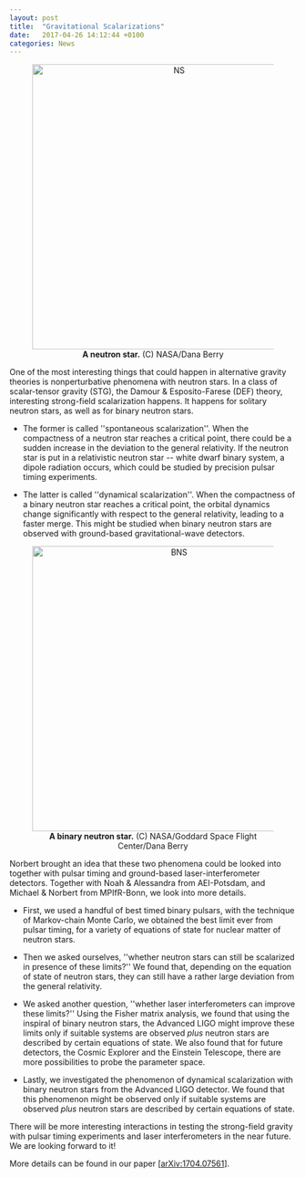 ```yaml
---
layout: post
title:  "Gravitational Scalarizations"
date:   2017-04-26 14:12:44 +0100
categories: News
---
```


<figure>
<center>
<img src="https://img.purch.com/w/660/aHR0cDovL3d3dy5zcGFjZS5jb20vaW1hZ2VzL2kvMDAwLzAzMS8xNjgvb3JpZ2luYWwvbmV1dHJvbi1zdGFyLWNyZWF0aW9uLWlsbHVzdHJhdGlvbi0yLmpwZw==" align="middle" alt="NS" style="width: 500px;"/></center>
<figcaption><center><b>A neutron star.</b> (C) NASA/Dana Berry</center></figcaption>
</figure>


One of the most interesting things that could happen in alternative gravity
theories is nonperturbative phenomena with neutron stars. In a class of
scalar-tensor gravity (STG), the Damour & Esposito-Farese (DEF) theory,
interesting strong-field scalarization happens. It happens for solitary neutron
stars, as well as for binary neutron stars. 

- The former is called ''spontaneous scalarization''. When the compactness of a
  neutron star reaches a critical point, there could be a sudden increase in
  the deviation to the general relativity. If the neutron star is put in a
  relativistic neutron star -- white dwarf binary system, a dipole radiation
  occurs, which could be studied by precision pulsar timing experiments.

- The latter is called ''dynamical scalarization''. When the compactness of a
  binary neutron star reaches a critical point, the orbital dynamics change
  significantly with respect to the general relativity, leading to a faster
  merge. This might be studied when binary neutron stars are observed with
  ground-based gravitational-wave detectors.

<figure>
<center>
<img src="http://aasnova.org/wp-content/uploads/2016/09/fig16.jpg" align="middle" alt="BNS" style="width: 500px;"/></center>
<figcaption><center><b>A binary neutron star.</b> (C) NASA/Goddard Space Flight Center/Dana Berry</center></figcaption>
</figure>

Norbert brought an idea that these two phenomena could be looked into together
with pulsar timing and ground-based laser-interferometer detectors. Together
with Noah & Alessandra from AEI-Potsdam, and Michael & Norbert from MPIfR-Bonn,
we look into more details.

- First, we used a handful of best timed binary pulsars, with the technique of
  Markov-chain Monte Carlo, we obtained the best limit ever from pulsar timing,
  for a variety of equations of state for nuclear matter of neutron stars.

- Then we asked ourselves, ''whether neutron stars can still be scalarized in
  presence of these limits?'' We found that, depending on the equation of state
  of neutron stars, they can still have a rather large deviation from the
  general relativity.

- We asked another question, ''whether laser interferometers can improve these
  limits?'' Using the Fisher matrix analysis, we found that using the inspiral
  of binary neutron stars, the Advanced LIGO might improve these limits only if
  suitable systems are observed *plus* neutron stars are described by certain
  equations of state. We also found that for future detectors, the Cosmic
  Explorer and the Einstein Telescope, there are more possibilities to probe
  the parameter space.

- Lastly, we investigated the phenomenon of dynamical scalarization with binary
  neutron stars from the Advanced LIGO detector. We found that this phenomenon
  might be observed only if suitable systems are observed *plus* neutron stars
  are described by certain equations of state. 

There will be more interesting interactions in testing the strong-field gravity
with pulsar timing experiments and laser interferometers in the near future. We
are looking forward to it!

More details can be found in our paper
[[arXiv:1704.07561](https://arxiv.org/abs/1704.07561)].

